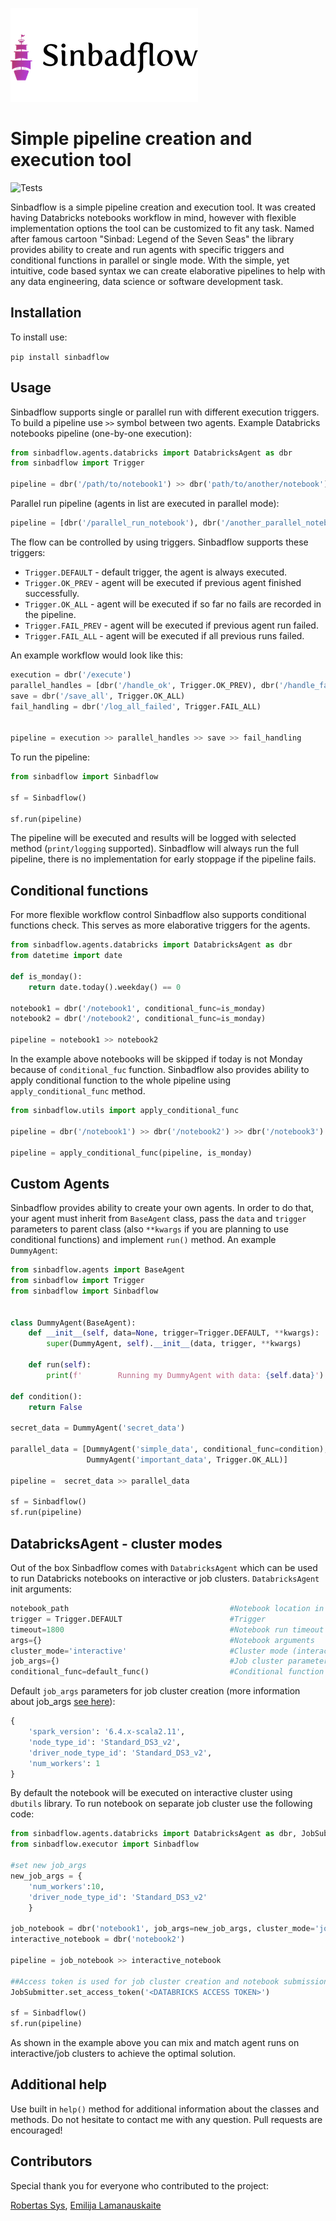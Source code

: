 ![Logo](https://raw.githubusercontent.com/Eimisas/sinbadflow/master/img/logo.png)
# Simple pipeline creation and execution tool

![Tests](https://github.com/Eimisas/Sinbadflow/workflows/Tests/badge.svg)

Sinbadflow is a simple pipeline creation and execution tool. It was created having Databricks notebooks workflow in mind, however with flexible implementation options the tool can be customized to fit any task. Named after famous cartoon "Sinbad: Legend of the Seven Seas" the library provides ability to create and run agents with specific triggers and conditional functions in parallel or single mode. With the simple, yet intuitive, code based syntax we can create elaborative pipelines to help with any data engineering, data science or software development task.

## Installation

To install use:

```pip install sinbadflow```

## Usage

Sinbadflow supports single or parallel run with different execution triggers. To build a pipeline use ```>>``` symbol between two agents. Example Databricks notebooks pipeline (one-by-one execution):

```python
from sinbadflow.agents.databricks import DatabricksAgent as dbr
from sinbadflow import Trigger

pipeline = dbr('/path/to/notebook1') >> dbr('path/to/another/notebook')
```
Parallel run pipeline (agents in list are executed in parallel mode):

```python
pipeline = [dbr('/parallel_run_notebook'), dbr('/another_parallel_notebook')]
```

The flow can be controlled by using triggers. Sinbadflow supports these triggers:

* ```Trigger.DEFAULT``` - default trigger, the agent is always executed.
* ```Trigger.OK_PREV``` - agent will be executed if previous agent finished successfully.
* ```Trigger.OK_ALL``` - agent will be executed if so far no fails are recorded in the pipeline.
* ```Trigger.FAIL_PREV``` - agent will be executed if previous agent run failed.
* ```Trigger.FAIL_ALL``` - agent will be executed if all previous runs failed.

An example workflow would look like this:

```python
execution = dbr('/execute')
parallel_handles = [dbr('/handle_ok', Trigger.OK_PREV), dbr('/handle_fail', Trigger.FAIL_PREV)]
save = dbr('/save_all', Trigger.OK_ALL)
fail_handling = dbr('/log_all_failed', Trigger.FAIL_ALL)


pipeline = execution >> parallel_handles >> save >> fail_handling
```
To run the pipeline:

```python
from sinbadflow import Sinbadflow

sf = Sinbadflow()

sf.run(pipeline)
```
The pipeline will be executed and results will be logged with selected method (```print/logging``` supported). Sinbadflow will always run the full pipeline, there is no implementation for early stoppage if the pipeline fails.

## Conditional functions

For more flexible workflow control Sinbadflow also supports conditional functions check. This serves as more elaborative triggers for the agents. 

```python
from sinbadflow.agents.databricks import DatabricksAgent as dbr
from datetime import date

def is_monday():
    return date.today().weekday() == 0

notebook1 = dbr('/notebook1', conditional_func=is_monday)
notebook2 = dbr('/notebook2', conditional_func=is_monday)

pipeline = notebook1 >> notebook2
```
In the example above notebooks will be skipped if today is not Monday because of `conditional_fuc` function. Sinbadflow also provides ability to apply conditional function to the whole pipeline using `apply_conditional_func` method.

```python
from sinbadflow.utils import apply_conditional_func

pipeline = dbr('/notebook1') >> dbr('/notebook2') >> dbr('/notebook3')

pipeline = apply_conditional_func(pipeline, is_monday)
```

## Custom Agents

Sinbadflow provides ability to create your own agents. In order to do that, your agent must inherit from ```BaseAgent``` class, pass the ```data``` and `trigger` parameters to parent class (also `**kwargs` if you are planning to use conditional functions) and implement ```run()``` method. An example ```DummyAgent```:

```python
from sinbadflow.agents import BaseAgent
from sinbadflow import Trigger
from sinbadflow import Sinbadflow


class DummyAgent(BaseAgent):
    def __init__(self, data=None, trigger=Trigger.DEFAULT, **kwargs):
        super(DummyAgent, self).__init__(data, trigger, **kwargs)

    def run(self):
        print(f'        Running my DummyAgent with data: {self.data}')

def condition():
    return False

secret_data = DummyAgent('secret_data')

parallel_data = [DummyAgent('simple_data', conditional_func=condition),
                 DummyAgent('important_data', Trigger.OK_ALL)]

pipeline =  secret_data >> parallel_data

sf = Sinbadflow()
sf.run(pipeline)

```

## DatabricksAgent - cluster modes

Out of the box Sinbadflow comes with `DatabricksAgent` which can be used to run Databricks notebooks on interactive or job clusters. `DatabricksAgent` init arguments:

```python
notebook_path                                    #Notebook location in the workspace
trigger = Trigger.DEFAULT                        #Trigger
timeout=1800                                     #Notebook run timeout
args={}                                          #Notebook arguments
cluster_mode='interactive'                       #Cluster mode (interactive/job)
job_args={)                                      #Job cluster parameters  
conditional_func=default_func()                  #Conditional function
```
Default `job_args` parameters for job cluster creation (more information about job_args <a href='https://docs.databricks.com/dev-tools/api/latest/jobs.html'>see here</a>):

```python
{
    'spark_version': '6.4.x-scala2.11',
    'node_type_id': 'Standard_DS3_v2',
    'driver_node_type_id': 'Standard_DS3_v2',
    'num_workers': 1
}    
```

By default the notebook will be executed on interactive cluster using `dbutils` library. To run notebook on separate job cluster use the following code:

```python
from sinbadflow.agents.databricks import DatabricksAgent as dbr, JobSubmitter
from sinbadflow.executor import Sinbadflow

#set new job_args
new_job_args = {
    'num_workers':10,
    'driver_node_type_id': 'Standard_DS3_v2'
    }

job_notebook = dbr('notebook1', job_args=new_job_args, cluster_mode='job')
interactive_notebook = dbr('notebook2')

pipeline = job_notebook >> interactive_notebook

##Access token is used for job cluster creation and notebook submission
JobSubmitter.set_access_token('<DATABRICKS ACCESS TOKEN>')

sf = Sinbadflow()
sf.run(pipeline)
```

As shown in the example above you can mix and match agent runs on interactive/job clusters to achieve the optimal solution.

## Additional help

Use built in ```help()``` method for additional information about the classes and methods. Do not hesitate to contact me with any question. Pull requests are encouraged!

## Contributors

Special thank you for everyone who contributed to the project:

[Robertas Sys](https://github.com/rob-sys), [Emilija Lamanauskaite](https://github.com/emilijalamanauskaite)
